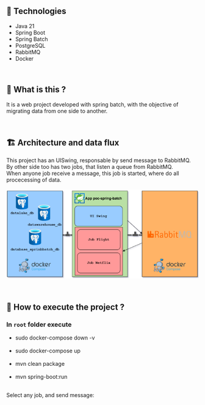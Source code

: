 ## 📌 Technologies
- Java 21
- Spring Boot
- Spring Batch
- PostgreSQL
- RabbitMQ
- Docker

<br>

## 🎯 What is this ?
It is a web project developed with spring batch, with the objective of migrating data from one side to another.

<br>

## 🏗 Architecture and data flux 
This project has an UISwing, responsable by send message to RabbitMQ.\
By other side too has two jobs, that listen a queue from RabbitMQ.\
When anyone job receive a message, this job is started, where do all procecessing of data. <br><br>
![](https://github.com/lucianoortizsilva/poc-spring-batch/blob/b02f8c8af8063531aa225c2eb1eb98e1677614f4/src/main/resources/static/573px263px_architecture.png?raw=true)

<br>

## 🚀 How to execute the project ?

### In ``root`` folder execute

- sudo docker-compose down -v <br><br>
- sudo docker-compose up <br><br>
- mvn clean package <br><br>
- mvn spring-boot:run <br><br>

Select any job, and send message:<br><br>

